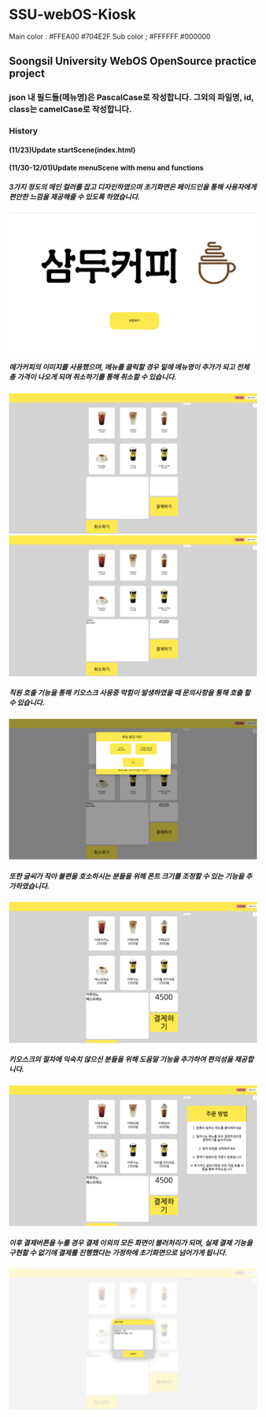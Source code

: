 # SSU-webOS-Kiosk

Main color  : #FFEA00   #704E2F
Sub color ; #FFFFFF     #000000

<h2>Soongsil University WebOS OpenSource practice project</h2>

<h3>json 내 필드들(메뉴명)은 PascalCase로 작성합니다. 그외의 파일명, id, class는 camelCase로 작성합니다.</h3>

<h3>History</h3>
<h4>(11/23)Update startScene(index.html)</h4>
<h4>(11/30-12/01)Update menuScene with menu and functions</h4>
<h5>3가지 정도의 메인 컬러를 잡고 디자인하였으며 초기화면은 페이드인을 통해 사용자에게 편안한 느낌을 제공해줄 수 있도록 하였습니다.</h5>
<img src = "READMEIMG/startScene(1202).png">
<h5>메가커피의 이미지를 사용했으며, 메뉴를 클릭할 경우 밑에 메뉴명이 추가가 되고 전체 총 가격이 나오게 되며 취소하기를 통해 취소할 수 있습니다.</h5>
<img src = "READMEIMG/menuScene1.png">
<img src = "READMEIMG/menuScene2.png">
<h5>직원 호출 기능을 통해 키오스크 사용중 막힘이 발생하였을 때 문의사항을 통해 호출 할 수 있습니다.</h5>
<img src = "READMEIMG/menuSceneEm.png">
<h5>또한 글씨가 작아 불편을 호소하시는 분들을 위해 폰트 크기를 조정할 수 있는 기능을 추가하였습니다.</h5>
<img src = "READMEIMG/menuScenefont.png">
<h5>키오스크의 절차에 익숙치 않으신 분들을 위해 도움말 기능을 추가하여 편의성을 제공합니다.</h5>
<img src = "READMEIMG/menuScene3.png">
<h5>이후 결제버튼을 누를 경우 결제 이외의 모든 화면이 블러처리가 되며, 실제 결제 기능을 구현할 수 없기에 결제를 진행했다는 가정하에 초기화면으로 넘어가게 됩니다.</h5>
<img src = "READMEIMG/paymentScene.png">

